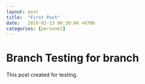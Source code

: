 ```yaml
---
layout: post
title:  "First Post"
date:   2019-02-23 06:30:04 +0700
categories: [personel]
---
```


# Branch Testing for branch 

This post created for testing. 
